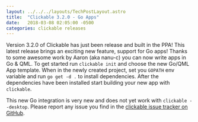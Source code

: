 ```yaml
---
layout: ../../../layouts/TechPostLayout.astro
title:  "Clickable 3.2.0 - Go Apps"
date:   2018-03-08 02:05:00 -0500
categories: clickable releases
---
```


Version 3.2.0 of Clickable has just been release and built in the PPA! This
latest release brings an exciting new feature, support for Go apps! Thanks
to some awesome work by Aaron (aka nanu-c) you can now write apps in Go & QML.
To get started run `clickable init` and choose the new Go/QML App template.
When in the newly created project, set you `GOPATH` env variable and run
`go get -d .` to install dependencies. After the dependencies have been installed
start building your new app with `clickable`.

This new Go integration is very new and does not yet work with
`clickable --desktop`. Please report any issue you find in the
[clickable issue tracker on GitHub](https://github.com/bhdouglass/clickable/issues).
